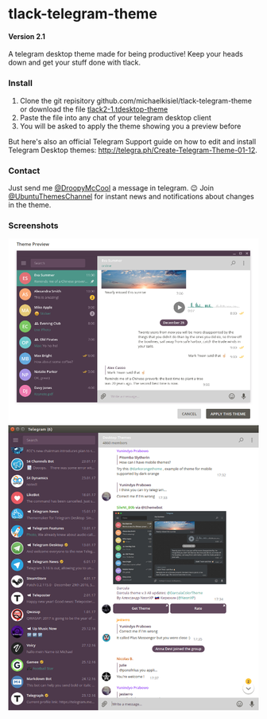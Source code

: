 # tlack-telegram-theme
#### Version 2.1
A telegram desktop theme made for being productive! Keep your heads down and get your stuff done with tlack.

### Install
1. Clone the git repisitory github.com/michaelkisiel/tlack-telegram-theme or download the file [tlack2-1.tdesktop-theme](https://github.com/michaelkisiel/tlack-telegram-theme/blob/master/tlack2-1.tdesktop-theme)
2. Paste the file into any chat of your telegram desktop client
3. You will be asked to apply the theme showing you a preview before

But here's also an official Telegram Support guide on how to edit and install Telegram Desktop themes: http://telegra.ph/Create-Telegram-Theme-01-12.

### Contact
Just send me [@DroopyMcCool](https://t.me/droopymccool) a message in telegram. :wink:
Join [@UbuntuThemesChannel](https://t.me/UbuntuThemesChannel) for instant news and notifications about changes in the theme.

### Screenshots
![](TlackScreenshot.png)
![](tlack-telegram-theme.png)
